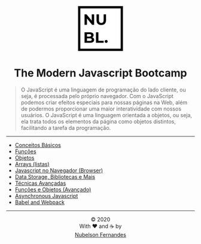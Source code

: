 <div align="center" id="header">
<img src="./content/logo-black.svg">
<h1>The Modern Javascript Bootcamp</h1>
</div>

> O JavaScript é uma linguagem de programação do lado cliente, ou seja, é processada pelo próprio navegador. Com o JavaScript podemos criar efeitos especiais para nossas páginas na Web, além de podermos proporcionar uma maior interatividade com nossos usuários. O JavaScript é uma linguagem orientada a objetos, ou seja, ela trata todos os elementos da página como objetos distintos, facilitando a tarefa da programação.

---

-   [Conceitos Básicos](./1-basics/README.md)
-   [Funções]()
-   [Objetos]()
-   [Arrays (listas)]()
-   [Javascript no Navegador (Browser)]()
-   [Data Storage, Bibliotecas e Mais]()
-   [Técnicas Avançadas]()
-   [Funções e Objetos (Avançado)]()
-   [Asynchronous Javascript]()
-   [Babel and Webpack]()

---

<div align="center" id="footer" >
© 2020 <br>
With ❤️ and ☕ by <br>
<a href="https://nubelson.dev" target="_blank" rel="noopener noreferrer">Nubelson Fernandes</a>
</div>
